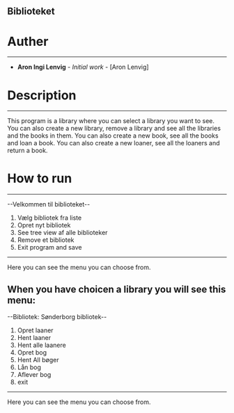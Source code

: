 ## Biblioteket


# Auther
--------------------
* **Aron Ingi Lenvig** - *Initial work* - [Aron Lenvig]

# Description
--------------------
This program is a library where you can select a library you want to see.
You can also create a new library, remove a library and see all the libraries and the books in them.
You can also create a new book, see all the books and loan a book.
You can also create a new loaner, see all the loaners and return a book.

# How to run
--------------------
--Velkommen til biblioteket--
1. Vælg bibliotek fra liste
2. Opret nyt bibliotek
3. See tree view af alle biblioteker
4. Remove et bibliotek
5. Exit program and save
--------------------
Here you can see the menu you can choose from.


When you have choicen a library you will see this menu:
--------------------
--Bibliotek: Sønderborg bibliotek--
1. Opret laaner
2. Hent laaner
3. Hent alle laanere
4. Opret bog
5. Hent All bøger
6. Lån bog
7. Aflever bog
8. exit
--------------------
Here you can see the menu you can choose from.
